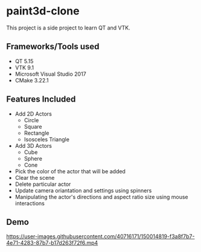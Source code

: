 # paint3d-clone
 This project is a side project to learn QT and VTK.

## Frameworks/Tools used
- QT 5.15
- VTK 9.1
- Microsoft Visual Studio 2017
- CMake 3.22.1

## Features Included
- Add 2D Actors
  - Circle
  - Square
  - Rectangle
  - Isosceles Triangle
- Add 3D Actors
  - Cube
  - Sphere
  - Cone
- Pick the color of the actor that will be added
- Clear the scene
- Delete particular actor
- Update camera oriantation and settings using spinners
- Manipulating the actor's directions and aspect ratio size using mouse interactions

## Demo
https://user-images.githubusercontent.com/40716171/150014819-f3a8f7b7-4e71-4283-87b7-b17d263f72f6.mp4

